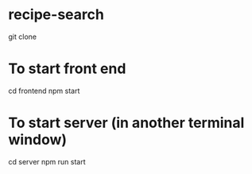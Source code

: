 # recipe-search

git clone

# To start front end

cd frontend
npm start

# To start server (in another terminal window)

cd server
npm run start
